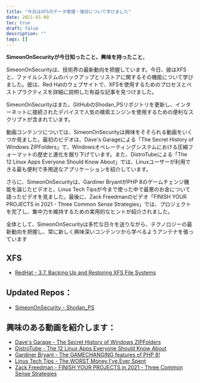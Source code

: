 ```yaml
---
title: "今日はXFSのデータ管理・復旧について学びました"
date: 2021-01-09
toc: true
draft: false
description: ""
tags: []
---
```


**SimeonOnSecurityが今日知ったこと、興味を持ったこと**。

SimeonOnSecurityは、技術界の最新動向を把握しています。今日、彼はXFSと、ファイルシステムのバックアップとリストアに関するその機能について学びました。彼は、Red Hatのウェブサイトで、XFSを使用するためのプロセスとベストプラクティスを詳細に説明した有益な記事を見つけました。

SimeonOnSecurityはまた、GitHubのShodan_PSリポジトリを更新し、インターネットに接続されたデバイスで人気の検索エンジンを使用するための便利なスクリプトが含まれています。

動画コンテンツについては、SimeonOnSecurityは興味をそそられる動画をいくつか見ました。最初のビデオは、Dave's Garageによる「The Secret History of Windows ZIPFolders」で、Windowsオペレーティングシステムにおける圧縮フォーマットの歴史と進化を掘り下げています。また、DistroTubeによる「The 12 Linux Apps Everyone Should Know About」では、Linuxユーザーが利用できる最も便利で多用途なアプリケーションを紹介しています。

さらに、SimeonOnSecurityは、Gardiner BryantがPHP 8のゲームチェンジ機能を論じたビデオと、Linus Tech Tipsが今まで使った中で最悪のお金について語ったビデオを見ました。最後に、Zack Freedmanのビデオ「FINISH YOUR PROJECTS in 2021 - Three Common Sense Strategies」では、プロジェクトを完了し、集中力を維持するための実用的なヒントが紹介されました。

全体として、SimeonOnSecurityは多忙な日々を送りながら、テクノロジーの最新動向を把握し、常に新しく興味深いコンテンツから学べるようアンテナを張っています

## XFS
- [RedHat - 3.7. Backing Up and Restoring XFS File Systems](https://access.redhat.com/documentation/en-us/red_hat_enterprise_linux/7/html/storage_administration_guide/xfsbackuprestore)

## Updated Repos：
- [SimeonOnSecurity - Shodan_PS](https://github.com/simeononsecurity/Shodan_PS)

## 興味のある動画を紹介します：
- [Dave's Garage - The Secret History of Windows ZIPFolders](https://www.youtube.com/watch?v=aQUtUQ_L8Yk)
- [DistroTube - The 12 Linux Apps Everyone Should Know About](https://www.youtube.com/watch?v=6chA0L_AT6k)
- [Gardiner Bryant - The GAMECHANGING features of PHP 8!](https://www.youtube.com/watch?v=f_cwnwaEwaY)
- [Linus Tech Tips - The WORST Money I've Ever Spent](https://www.youtube.com/watch?v=sLM_vO4d2Jg)
- [Zack Freedman - FINISH YOUR PROJECTS in 2021 - Three Common Sense Strategies](https://www.youtube.com/watch?v=L1j93RnIxEo)
